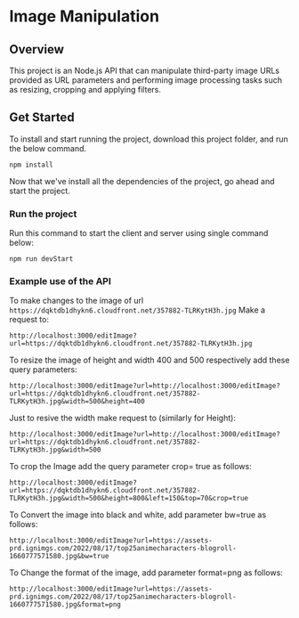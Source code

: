 # Image Manipulation

## Overview

This project is an Node.js API that can manipulate third-party image URLs provided as URL parameters and performing image processing tasks such as resizing, cropping and applying filters.

## Get Started

To install and start running the project, download this project folder, and run the below command.

```
npm install
```

Now that we've install all the dependencies of the project, go ahead and start the project.

### Run the project

Run this command to start the client and server using single command below:

```
npm run devStart
```

### Example use of the API

To make changes to the image of url `https://dqktdb1dhykn6.cloudfront.net/357882-TLRKytH3h.jpg` Make a request to:

```
http://localhost:3000/editImage?url=https://dqktdb1dhykn6.cloudfront.net/357882-TLRKytH3h.jpg
```

To resize the image of height and width 400 and 500 respectively add these query parameters:

```
http://localhost:3000/editImage?url=http://localhost:3000/editImage?url=https://dqktdb1dhykn6.cloudfront.net/357882-TLRKytH3h.jpg&width=500&height=400
```

Just to resive the width make request to (similarly for Height):

```
http://localhost:3000/editImage?url=http://localhost:3000/editImage?url=https://dqktdb1dhykn6.cloudfront.net/357882-TLRKytH3h.jpg&width=500
```

To crop the Image add the query parameter crop= true as follows:

```
http://localhost:3000/editImage?url=https://dqktdb1dhykn6.cloudfront.net/357882-TLRKytH3h.jpg&width=500&height=800&left=150&top=70&crop=true
```

To Convert the image into black and white, add parameter bw=true as follows:

```
http://localhost:3000/editImage?url=https://assets-prd.ignimgs.com/2022/08/17/top25animecharacters-blogroll-1660777571580.jpg&bw=true

```

To Change the format of the image, add parameter format=png as follows:

```
http://localhost:3000/editImage?url=https://assets-prd.ignimgs.com/2022/08/17/top25animecharacters-blogroll-1660777571580.jpg&format=png
```
